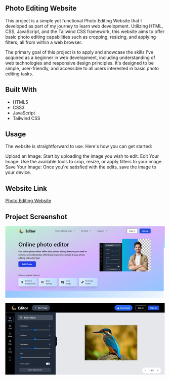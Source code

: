 ## Photo Editing Website

This project is a simple yet functional Photo Editing Website that I developed as part of my journey to learn web development. Utilizing HTML, CSS, JavaScript, and the Tailwind CSS framework, this website aims to offer basic photo editing capabilities such as cropping, resizing, and applying filters, all from within a web browser.

The primary goal of this project is to apply and showcase the skills I've acquired as a beginner in web development, including understanding of web technologies and responsive design principles. It's designed to be simple, user-friendly, and accessible to all users interested in basic photo editing tasks.

## Built With

- HTML5
- CSS3
- JavaScript
- Tailwind CSS

## Usage

The website is straightforward to use. Here's how you can get started:

Upload an Image: Start by uploading the image you wish to edit.
Edit Your Image: Use the available tools to crop, resize, or apply filters to your image.
Save Your Image: Once you're satisfied with the edits, save the image to your device.

## Website Link

[Photo Editing Website](https://himanshu-paliwal-277.github.io/Photo-Editing-Website-using-HTML-CSS-JS/)

## Project Screenshot

![Photo Editing Website Screenshot](./Assets/Photo%20Editor%20home%20page.png "Photo Editing Website Home page")

![Photo Editing Website Screenshot](./Assets/Photo%20editor%20editing%20page.png "Photo Editor editing page")
